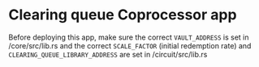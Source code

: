 # Clearing queue Coprocessor app

Before deploying this app, make sure the correct `VAULT_ADDRESS` is set in /core/src/lib.rs and the correct
`SCALE_FACTOR` (initial redemption rate) and `CLEARING_QUEUE_LIBRARY_ADDRESS` are set in /circuit/src/lib.rs
